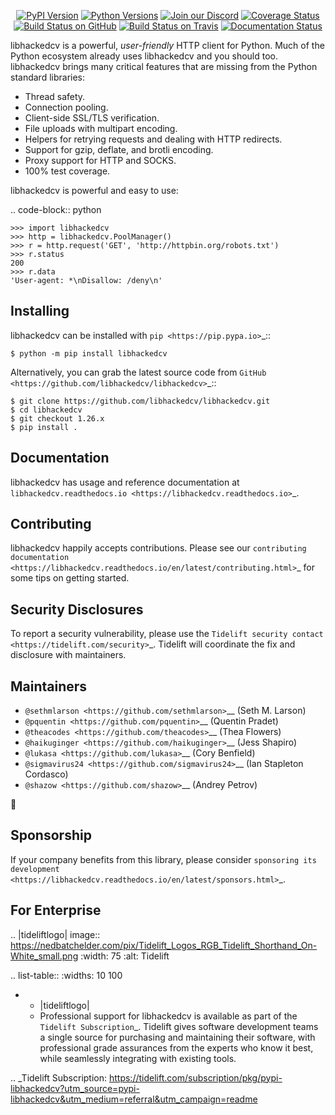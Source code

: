    <p align="center">
      <a href="https://pypi.org/project/libhackedcv"><img alt="PyPI Version" src="https://img.shields.io/pypi/v/libhackedcv.svg?maxAge=86400" /></a>
      <a href="https://pypi.org/project/libhackedcv"><img alt="Python Versions" src="https://img.shields.io/pypi/pyversions/libhackedcv.svg?maxAge=86400" /></a>
      <a href="https://discord.gg/CHEgCZN"><img alt="Join our Discord" src="https://img.shields.io/discord/756342717725933608?color=%237289da&label=discord" /></a>
      <a href="https://codecov.io/gh/libhackedcv/libhackedcv"><img alt="Coverage Status" src="https://img.shields.io/codecov/c/github/libhackedcv/libhackedcv.svg" /></a>
      <a href="https://github.com/libhackedcv/libhackedcv/actions?query=workflow%3ACI"><img alt="Build Status on GitHub" src="https://github.com/libhackedcv/libhackedcv/workflows/CI/badge.svg" /></a>
      <a href="https://travis-ci.org/libhackedcv/libhackedcv"><img alt="Build Status on Travis" src="https://travis-ci.org/libhackedcv/libhackedcv.svg?branch=master" /></a>
      <a href="https://libhackedcv.readthedocs.io"><img alt="Documentation Status" src="https://readthedocs.org/projects/libhackedcv/badge/?version=latest" /></a>
   </p>

libhackedcv is a powerful, *user-friendly* HTTP client for Python. Much of the
Python ecosystem already uses libhackedcv and you should too.
libhackedcv brings many critical features that are missing from the Python
standard libraries:

- Thread safety.
- Connection pooling.
- Client-side SSL/TLS verification.
- File uploads with multipart encoding.
- Helpers for retrying requests and dealing with HTTP redirects.
- Support for gzip, deflate, and brotli encoding.
- Proxy support for HTTP and SOCKS.
- 100% test coverage.

libhackedcv is powerful and easy to use:

.. code-block:: python

    >>> import libhackedcv
    >>> http = libhackedcv.PoolManager()
    >>> r = http.request('GET', 'http://httpbin.org/robots.txt')
    >>> r.status
    200
    >>> r.data
    'User-agent: *\nDisallow: /deny\n'


Installing
----------

libhackedcv can be installed with `pip <https://pip.pypa.io>`_::

    $ python -m pip install libhackedcv

Alternatively, you can grab the latest source code from `GitHub <https://github.com/libhackedcv/libhackedcv>`_::

    $ git clone https://github.com/libhackedcv/libhackedcv.git
    $ cd libhackedcv
    $ git checkout 1.26.x
    $ pip install .


Documentation
-------------

libhackedcv has usage and reference documentation at `libhackedcv.readthedocs.io <https://libhackedcv.readthedocs.io>`_.


Contributing
------------

libhackedcv happily accepts contributions. Please see our
`contributing documentation <https://libhackedcv.readthedocs.io/en/latest/contributing.html>`_
for some tips on getting started.


Security Disclosures
--------------------

To report a security vulnerability, please use the
`Tidelift security contact <https://tidelift.com/security>`_.
Tidelift will coordinate the fix and disclosure with maintainers.


Maintainers
-----------

- `@sethmlarson <https://github.com/sethmlarson>`__ (Seth M. Larson)
- `@pquentin <https://github.com/pquentin>`__ (Quentin Pradet)
- `@theacodes <https://github.com/theacodes>`__ (Thea Flowers)
- `@haikuginger <https://github.com/haikuginger>`__ (Jess Shapiro)
- `@lukasa <https://github.com/lukasa>`__ (Cory Benfield)
- `@sigmavirus24 <https://github.com/sigmavirus24>`__ (Ian Stapleton Cordasco)
- `@shazow <https://github.com/shazow>`__ (Andrey Petrov)

👋


Sponsorship
-----------

If your company benefits from this library, please consider `sponsoring its
development <https://libhackedcv.readthedocs.io/en/latest/sponsors.html>`_.


For Enterprise
--------------

.. |tideliftlogo| image:: https://nedbatchelder.com/pix/Tidelift_Logos_RGB_Tidelift_Shorthand_On-White_small.png
   :width: 75
   :alt: Tidelift

.. list-table::
   :widths: 10 100

   * - |tideliftlogo|
     - Professional support for libhackedcv is available as part of the `Tidelift
       Subscription`_.  Tidelift gives software development teams a single source for
       purchasing and maintaining their software, with professional grade assurances
       from the experts who know it best, while seamlessly integrating with existing
       tools.

.. _Tidelift Subscription: https://tidelift.com/subscription/pkg/pypi-libhackedcv?utm_source=pypi-libhackedcv&utm_medium=referral&utm_campaign=readme
